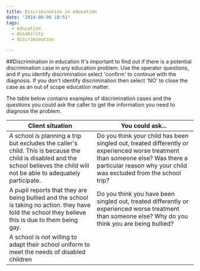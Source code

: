 ```yaml
---
title: Discrimination in education
date: "2014-08-06 18:51"
tags:
  - education
  - disability
  - discrimination

---
```

##Discrimination in education
It's important to find out if there is a potential discrimination case in any education problem. Use the operator questions, and if you identify discrimination select 'confirm' to continue with the diagnosis. If you don't identify discrimination then select 'NO' to close the case as an out of scope education matter. 

The table below contains examples of discrimination cases and the questions you could ask the caller to get the information you need to diagnose the problem.

| Client situation | You could ask... |
|---|---|
| A school is planning a trip but excludes the caller's child. This is because the child is disabled and the school believes the child will not be able to adequately participate. | Do you think your child has been singled out, treated differently or experienced worse treatment than someone else? Was there a particular reason why your child was excluded from the school trip? |
| A pupil reports that they are being bullied and the school is taking no action. they have told the school they believe this is due to them being gay. | Do you think you have been singled out, treated differently or experienced worse treatment than someone else? Why do you think you are being bullied? |
| A school is not willing to adapt their school uniform to meet the needs of disabled children | 

